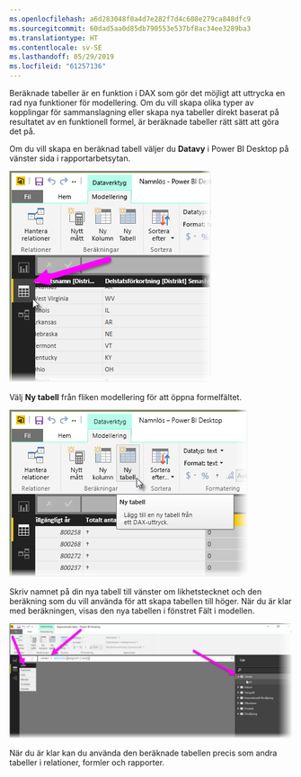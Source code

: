 ```yaml
---
ms.openlocfilehash: a6d283048f0a4d7e282f7d4c608e279ca848dfc9
ms.sourcegitcommit: 60dad5aa0d85db790553e537bf8ac34ee3289ba3
ms.translationtype: HT
ms.contentlocale: sv-SE
ms.lasthandoff: 05/29/2019
ms.locfileid: "61257136"
---
```

Beräknade tabeller är en funktion i DAX som gör det möjligt att uttrycka en rad nya funktioner för modellering. Om du vill skapa olika typer av kopplingar för sammanslagning eller skapa nya tabeller direkt baserat på resultatet av en funktionell formel, är beräknade tabeller rätt sätt att göra det på.

Om du vill skapa en beräknad tabell väljer du **Datavy** i Power BI Desktop på vänster sida i rapportarbetsytan.

![](media/2-6-create-calculated-tables/2-6_1.png)

Välj **Ny tabell** från fliken modellering för att öppna formelfältet.

![](media/2-6-create-calculated-tables/2-6_1b.png)

Skriv namnet på din nya tabell till vänster om likhetstecknet och den beräkning som du vill använda för att skapa tabellen till höger. När du är klar med beräkningen, visas den nya tabellen i fönstret Fält i modellen.

![](media/2-6-create-calculated-tables/2-6_2.png)

När du är klar kan du använda den beräknade tabellen precis som andra tabeller i relationer, formler och rapporter.

